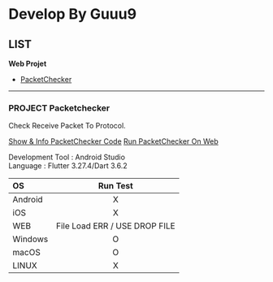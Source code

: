 # Develop By Guuu9

## LIST
**Web Projet**
 - [PacketChecker](https://guuu9.github.io/packet_Checker/)
   
***



### PROJECT Packetchecker
Check Receive Packet To Protocol.

[Show & Info PacketChecker Code](https://github.com/GUuu9/ReceivePacketChecker)
[Run PacketChecker On Web](https://guuu9.github.io/packet_Checker/)

Development Tool : Android Studio  
Language : Flutter 3.27.4/Dart 3.6.2  


|OS|           Run Test            |
|:---|:-----------------------------:|
|Android|               X               |
|iOS|               X               |
|WEB| File Load ERR / USE DROP FILE |
|Windows|               O               |
|macOS|               O               |
|LINUX|               X               |




